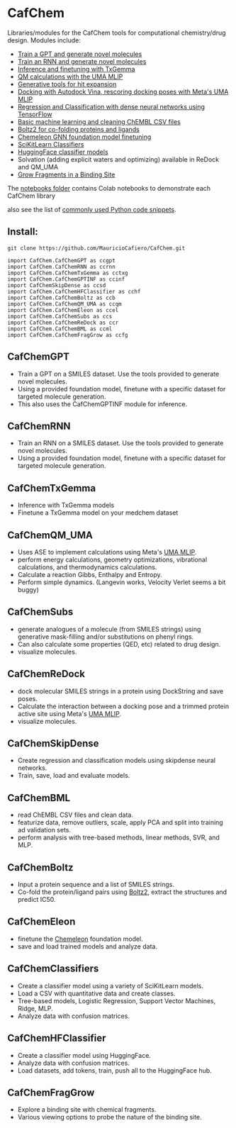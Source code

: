 # CafChem
Libraries/modules for the CafChem tools for computational chemistry/drug design. Modules include:

- [Train a GPT and generate novel molecules](#cafchemgpt) <br>
- [Train an RNN and generate novel molecules](#cafchemrnn) <br>
- [Inference and finetuning with TxGemma](#cafchemtxgemma) <br>
- [QM calculations with the UMA MLIP](#cafchemqm_uma) <br>
- [Generative tools for hit expansion](#cafchemsubs) <br>
- [Docking with Autodock Vina, rescoring docking poses with Meta's UMA MLIP](#cafchemredock) <br>
- [Regression and Classification with dense neural networks using TensorFlow](#cafchemskipdense) <br>
- [Basic machine learning and cleaning ChEMBL CSV files](#cafchembml) <br>
- [Boltz2 for co-folding proteins and ligands](#cafchemboltz) <br>
- [Chemeleon GNN foundation model finetuning](#cafchemeleon) <br>
- [SciKitLearn Classifiers](#cafchemclassifiers) <br>
- [HuggingFace classifier models](#cafchemhfclassifier)<br>
- Solvation (adding explicit waters and optimizing) available in ReDock and QM_UMA <br>
- [Grow Fragments in a Binding Site](#cafchemfraggrow)<br>

The [notebooks folder](https://github.com/MauricioCafiero/CafChem/tree/main/notebooks) contains Colab notebooks to demonstrate each CafChem library

also see the list of [commonly used Python code snippets](https://github.com/MauricioCafiero/CafChem/blob/main/Tips_and_Oneliners.md).

## Install:
```
git clone https://github.com/MauricioCafiero/CafChem.git

import CafChem.CafChemGPT as ccgpt
import CafChem.CafChemRNN as ccrnn
import CafChem.CafChemTxGemma as cctxg
import CafChem.CafChemGPTINF as ccinf
import CafChemSkipDense as ccsd
import CafChem.CafChemHFClassifier as cchf
import CafChem.CafChemBoltz as ccb
import CafChem.CafChemQM_UMA as ccqm
import CafChem.CafChemEleon as ccel
import CafChem.CafChemSubs as ccs
import CafChem.CafChemReDock as ccr
import CafChem.CafChemBML as ccml
import CafChem.CafChemFragGrow as ccfg
```
## CafChemGPT
- Train a GPT on a SMILES dataset. Use the tools provided to generate novel molecules.
- Using a provided foundation model, finetune with a specific dataset for targeted molecule generation.
- This also uses the CafChemGPTINF module for inference. 

## CafChemRNN
- Train an RNN on a SMILES dataset. Use the tools provided to generate novel molecules.
- Using a provided foundation model, finetune with a specific dataset for targeted molecule generation. 

## CafChemTxGemma
- Inference with TxGemma models
- Finetune a TxGemma model on your medchem dataset

## CafChemQM_UMA
- Uses ASE to implement calculations using Meta's [UMA MLIP](https://github.com/facebookresearch/fairchem).
- perform energy calculations, geometry optimizations, vibrational calculations, and thermodynamics calculations.
- Calculate a reaction Gibbs, Enthalpy and Entropy.
- Perform simple dynamics. (Langevin works, Velocity Verlet seems a bit buggy)

## CafChemSubs
- generate analogues of a molecule (from SMILES strings) using generative mask-filling and/or substitutions on phenyl rings.
- Can also calculate some properties (QED, etc) related to drug design.
- visualize molecules. 
## CafChemReDock
- dock molecular SMILES strings in a protein using DockString and save poses.
- Calculate the interaction between a docking pose and a trimmed protein active site using Meta's [UMA MLIP](https://github.com/facebookresearch/fairchem).
- visualize molecules.
## CafChemSkipDense
- Create regression and classification models using skipdense neural networks.
- Train, save, load and evaluate models. 
## CafChemBML
- read ChEMBL CSV files and clean data.
- featurize data, remove outliers, scale, apply PCA and split into training ad validation sets.
- perform analysis with tree-based methods, linear methods, SVR, and MLP.
## CafChemBoltz
- Input a protein sequence and a list of SMILES strings.
- Co-fold the protein/ligand pairs using [Boltz2](https://github.com/jwohlwend/boltz), extract the structures and predict IC50.
## CafChemEleon
- finetune the [Chemeleon](https://github.com/JacksonBurns/chemeleon) foundation model.
- save and load trained models and analyze data.
## CafChemClassifiers
- Create a classifier model using a variety of SciKitLearn models.
- Load a CSV with quantitative data and create classes.
- Tree-based models, Logistic Regression, Support Vector Machines, Ridge, MLP.
- Analyze data with confusion matrices.
## CafChemHFClassifier
- Create a classifier model using HuggingFace.
- Analyze data with confusion matrices.
- Load datasets, add tokens, train, push all to the HuggingFace hub.
## CafChemFragGrow
- Explore a binding site with chemical fragments.
- Various viewing options to probe the nature of the binding site.
